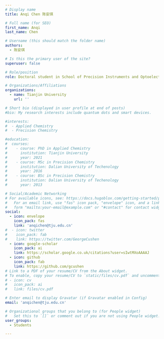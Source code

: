 ```yaml
---
# Display name
title: Anqi Chen 陈安琪

# Full name (for SEO)
first_name: Anqi
last_name: Chen

# Username (this should match the folder name)
authors:
  - 陈安琪

# Is this the primary user of the site?
superuser: false

# Role/position
role: Doctoral student in School of Precision Instruments and Optoelectronics Engineering

# Organizations/Affiliations
organizations:
  - name: Tianjin University
    url: ''

# Short bio (displayed in user profile at end of posts)
#bio: My research interests include quantum dots and smart devices.

#interests:
#  - Applied Chemistry
#  - Precision Chemistry

#education:
#  courses:
#    - course: PhD in Applied Chemistry
#      institution: Tianjin University
#      year: 2021
#    - course: MSc in Precision Chemistry
#      institution: Dalian University of Techenology
#      year: 2016
#    - course: BSc in Precision Chemistry
#      institution: Dalian University of Techenology
#      year: 2013

# Social/Academic Networking
# For available icons, see: https://docs.hugoblox.com/getting-started/page-builder/#icons
#   For an email link, use "fas" icon pack, "envelope" icon, and a link in the
#   form "mailto:your-email@example.com" or "#contact" for contact widget.
social:
  - icon: envelope
    icon_pack: fas
    link: 'anqichen@tju.edu.cn'
#  - icon: twitter
#    icon_pack: fab
#    link: https://twitter.com/GeorgeCushen
  - icon: google-scholar
    icon_pack: ai
    link: https://scholar.google.co.uk/citations?user=sIwtMXoAAAAJ
  - icon: github
    icon_pack: fab
    link: https://github.com/gcushen
# Link to a PDF of your resume/CV from the About widget.
# To enable, copy your resume/CV to `static/files/cv.pdf` and uncomment the lines below.
# - icon: cv
#   icon_pack: ai
#   link: files/cv.pdf

# Enter email to display Gravatar (if Gravatar enabled in Config)
email: 'anqichen@tju.edu.cn'

# Organizational groups that you belong to (for People widget)
#   Set this to `[]` or comment out if you are not using People widget.
user_groups:
  - Students

---
```


